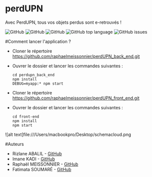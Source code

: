 # perdUPN
Avec PerdUPN, tous vos objets perdus sont e-retrouvés !


<img alt="GitHub" src="https://img.shields.io/github/license/raphaelmeissonnier/perdUPN_back_end">
<img alt="GitHub" src="https://img.shields.io/github/v/tag/raphaelmeissonnier/perdUPN_back_end?style=plastic">
<img alt="GitHub" src="https://img.shields.io/travis/com/raphaelmeissonnier/perdUPN_back_end?style=plastic">
<img alt="GitHub top language" src="https://img.shields.io/github/languages/top/raphaelmeissonnier/perdUPN_back_end"> 
<img alt="GitHub issues" src="https://img.shields.io/github/issues/raphaelmeissonnier/perdUPN_back_end">


#Comment lancer l'application ? 
* Cloner le répertoire https://github.com/raphaelmeissonnier/perdUPN_back_end.git
* Ouvrer le dossier et lancer les commandes suivantes :
    ```
    cd perdupn_back_end
    npm install 
    DEBUG=myapp:* npm start
    ```

* Cloner le répertoire https://github.com/raphaelmeissonnier/perdUPN_front_end.git
* Ouvrer le dossier et lancer les commandes suivantes :
   ```
  cd front-end
  npm install 
  npm start
  ```

![alt text]file:///Users/macbookpro/Desktop/schemacloud.png


#Auteurs 
* Rizlane ABALIL - [GitHub](https://github.com/RizlaneAbalil)
* Imane KADI - [GitHub](https://github.com/ImnKadi)
* Raphaël MEISSONNIER - [GitHub](https://github.com/fatilbss)
* Fatimata SOUMARÉ - [GitHub](https://github.com/meissonnierraphael)

